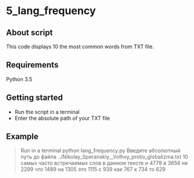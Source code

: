 # 5_lang_frequency
## About script
This code displays 10 the most common words from TXT file. 
## Requirements
Python 3.5
## Getting started
* Run the script in a terminal
* Enter the absolute path of your TXT file
## Example
> Run in a terminal
python lang_frequency.py
Введите абсолютный путь до файла ../Nikolay_Speranskiy__Volhvy_protiv_globalizma.txt
10 самых часто встречаемых слов в данном тексте
и 4779
в 3658
не 2299
что 1489
на 1305
это 1115
с 939
как 767
к 734
то 629




